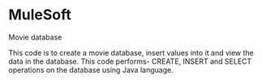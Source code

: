 # MuleSoft
Movie database

This code is to create a movie database, insert values into it and view the data in the database.
This code performs- CREATE, INSERT and SELECT operations on the database using Java language.
